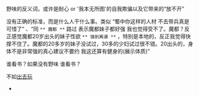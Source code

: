 
野味的反义词，或许是耐心 or '我本无所图'的自我欺骗以及它带来的“放不开”


没有正确的标准，而是什么人干什么事。类似 “蜀中你这样的人材 不去带兵真是可惜了” 、“同 ` ** 魔都 ** ` 路过 表示魔都妹子都好强 我也觉得受不了。魔都？反正感觉魔都20岁出头的妹子性欲 `** 强到离谱 **` ，特别是本地的，反正我觉得快撑不住了。魔都的20多岁的妹子没试过，30多的少妇试过很不错。20出头的，身体不是非常强的真心建议不要约 我这还算有健身的(展示体质)”



谁看书？如果没有野味 谁看书？

不如[出去玩](http://weibo.com/2057592134/F0nK9oh8B)

-
